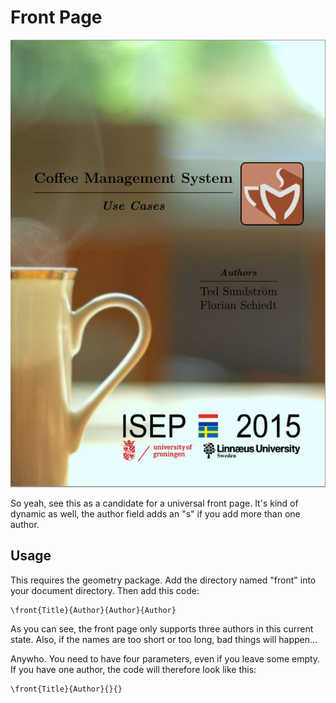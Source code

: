 # Front Page

![Screenshot](screenshot.JPG)

So yeah, see this as a candidate for a universal front page. It's kind of dynamic as well, the author field adds an "s" if you add more than one author.

## Usage

This requires the geometry package. Add the directory named "front" into your document directory. Then add this code:

```
\front{Title}{Author}{Author}{Author}
```

As you can see, the front page only supports three authors in this current state. Also, if the names are too short or too long, bad things will happen...

Anywho. You need to have four parameters, even if you leave some empty. If you have one author, the code will therefore look like this:

```
\front{Title}{Author}{}{}
```
